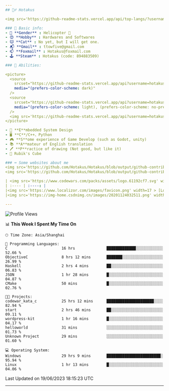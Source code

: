 ```yaml
---
## 🕵️‍♂️ Hotakus 

<img src='https://github-readme-stats.vercel.app/api/top-langs/?username=hotakus&layout=compact&theme=calm&border_radius=10#gh-dark-mode-only' width=350  align='right'>

### 📰 Basic info:
- 👬 **Gender** : Helicopter 🚁
- 😍 **Hobby** : Hardwares and Softwares
- 🐱 **Cat** : No yet, but I will get one.
- 📬 **Gmail** : ttowfive@gmail.com
- 📫 **Foxmail** : Hotakus@foxmail.com
- 🕹 **Steam** : Hotakus (code: 894883509)

### 💪 Abilities:

<picture>
  <source
    srcset="https://github-readme-stats.vercel.app/api?username=hotakus&show_icons=true&theme=calm&border_radius=10"
    media="(prefers-color-scheme: dark)"
  />
  <source
    srcset="https://github-readme-stats.vercel.app/api?username=hotakus&show_icons=true&theme=default&border_radius=10"
    media="(prefers-color-scheme: light), (prefers-color-scheme: no-preference)"
  />
  <img src='https://github-readme-stats.vercel.app/api?username=hotakus&show_icons=true&theme=calm&border_radius=10' width=350 align='right'>
</picture>

- 🔌 **E**mbedded System Design
- 🖥 **C**/C++、Python
- 🎮 **S**ome experience of Game Develop (such as Godot, unity)
- 📚 **A**mateur of English translation 
- 🖊 **P**ractice of drawing (Not good, but like it) 
- 🎲 Rubik's Cube

### ⌨ Some websites about me
<img src='https://github.com/Hotakus/Hotakus/blob/output/github-contribution-grid-snake-dark.svg#gh-dark-mode-only' width=450 align='right'>
<img src='https://github.com/Hotakus/Hotakus/blob/output/github-contribution-grid-snake.svg#gh-light-mode-only' width=450 align='right'>

| <img src='https://www.codewars.com/packs/assets/logo.61192cf7.svg' width=15 > [CodeWars](https://www.codewars.com/users/Hotakus) |<img src='https://www.codewars.com/users/Hotakus/badges/micro' width=150 >|  
| :---- | :----: | 
|<img src='https://www.localizor.com/images/favicon.png' width=17 > [Localizor](https://www.codewars.com/users/Hotakus)| <img src='https://www.localizor.com/images/localizor-logo.png' width=100 > |
|<img src='https://img-home.csdnimg.cn/images/20201124032511.png' width=30 > [CSDN](https://blog.csdn.net/qq_26106317?spm=1010.2135.3001.5421)|<img width=16 src="https://img-home.csdnimg.cn/images/20210108035947.gif"> <img src="https://csdnimg.cn/identity/blog4.png" width=16>|

---
```


<!--START_SECTION:waka-->
![Profile Views](http://img.shields.io/badge/Profile%20Views-52-blue)

📊 **This Week I Spent My Time On** 

```text
🕑︎ Time Zone: Asia/Shanghai

💬 Programming Languages: 
C                        16 hrs              █████████████░░░░░░░░░░░░   52.66 % 
ObjectiveC               8 hrs 12 mins       ███████░░░░░░░░░░░░░░░░░░   26.99 % 
Haskell                  2 hrs 4 mins        ██░░░░░░░░░░░░░░░░░░░░░░░   06.83 % 
JSON                     1 hr 28 mins        █░░░░░░░░░░░░░░░░░░░░░░░░   04.87 % 
CMake                    50 mins             █░░░░░░░░░░░░░░░░░░░░░░░░   02.76 % 

🐱‍💻 Projects: 
codewar_kata_c           25 hrs 12 mins      █████████████████████░░░░   82.94 % 
start                    2 hrs 46 mins       ██░░░░░░░░░░░░░░░░░░░░░░░   09.11 % 
wordpress-kit            1 hr 16 mins        █░░░░░░░░░░░░░░░░░░░░░░░░   04.17 % 
helloworld               31 mins             ░░░░░░░░░░░░░░░░░░░░░░░░░   01.73 % 
Unknown Project          29 mins             ░░░░░░░░░░░░░░░░░░░░░░░░░   01.60 % 

💻 Operating System: 
Windows                  29 hrs 9 mins       ████████████████████████░   95.94 % 
Linux                    1 hr 13 mins        █░░░░░░░░░░░░░░░░░░░░░░░░   04.06 % 
```


 Last Updated on 19/06/2023 18:15:23 UTC
<!--END_SECTION:waka-->

---

